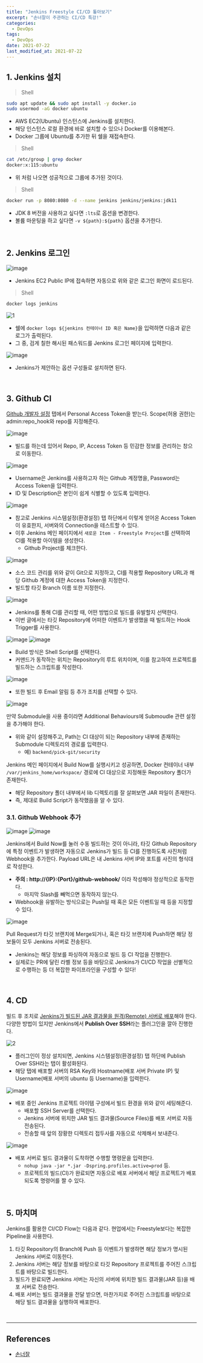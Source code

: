 ```yaml
---
title: "Jenkins Freestyle CI/CD 톺아보기"
excerpt: "손너잘이 주관하는 CI/CD 특강!"
categories:
  - DevOps
tags:
  - DevOps
date: 2021-07-22
last_modified_at: 2021-07-22
---
```


## 1. Jenkins 설치

> Shell

```bash
sudo apt update && sudo apt install -y docker.io
sudo usermod -aG docker ubuntu
```

* AWS EC2(Ubuntu) 인스턴스에 Jenkins를 설치한다.
* 해당 인스턴스 로컬 환경에 바로 설치할 수 있으나 Docker를 이용해본다.
* Docker 그룹에 Ubuntu를 추가한 뒤 쉘을 재접속한다.

> Shell

```bash
cat /etc/group | grep docker
docker:x:115:ubuntu
```

* 위 처럼 나오면 성공적으로 그룹에 추가된 것이다.

> Shell

```bash
docker run -p 8080:8080 -d --name jenkins jenkins/jenkins:jdk11
```

* JDK 8 버전을 사용하고 싶다면 ``:lts``로 옵션을 변경한다.
* 볼륨 마운팅을 하고 싶다면 ``-v ${path}:${path}`` 옵션을 추가한다.

<br>

## 2. Jenkins 로그인

![image](https://user-images.githubusercontent.com/56240505/126646664-3d46930f-3d94-42f9-ab8f-aed809f1f23a.png)

* Jenkins EC2 Public IP에 접속하면 자동으로 위와 같은 로그인 화면이 로드된다.

> Shell

```bash
docker logs jenkins
```

![1](https://user-images.githubusercontent.com/56240505/126648390-31e1ba0c-2dce-4b02-8f52-25cc02cdd7d2.png)

* 쉘에 ``docker logs ${jenkins 컨테이너 ID 혹은 Name}``을 입력하면 다음과 같은 로그가 출력된다.
* 그 중, 검게 칠한 해시된 패스워드를 Jenkins 로그인 페이지에 입력한다.

![image](https://user-images.githubusercontent.com/56240505/126648542-547fcd87-09ec-4eca-8a72-cee5f8eedafb.png)

* Jenkins가 제안하는 옵션 구성들로 설치하면 된다.

<br>

## 3. Github CI

[Github 개발자 설정](https://github.com/settings/tokens) 탭에서 Personal Access Token을 받는다. Scope(허용 권한)는 admin:repo_hook와 repo를 지정해준다.

![image](https://user-images.githubusercontent.com/56240505/126649251-7ff09ef2-7892-4f07-9f9c-b18b5a2324b3.png)

* 빌드를 하는데 있어서 Repo, IP, Access Token 등 민감한 정보를 관리하는 창으로 이동한다.

![image](https://user-images.githubusercontent.com/56240505/126649371-40eb9b5a-2370-4775-9c7c-6b1de70bef07.png)

* Username은 Jenkins를 사용하고자 하는 Github 계정명을, Password는 Access Token을 입력한다.
* ID 및 Description은 본인이 쉽게 식별할 수 있도록 입력한다.

![image](https://user-images.githubusercontent.com/56240505/126649619-a7d9b9a6-180e-44a8-a2d5-37b4ff528a64.png)

* 참고로 Jenkins 시스템설정(환경설정) 탭 하단에서 이렇게 얻어온 Access Token이 유효한지, 서버와의 Connection을 테스트할 수 있다.
* 이후 Jenkins 메인 페이지에서 ``새로운 Item - Freestyle Project``를 선택하여 CI를 적용할 아이템을 생성한다.
  * Github Project를 체크한다.

![image](https://user-images.githubusercontent.com/56240505/126650288-509c6496-d831-4a08-abee-dab21498cee0.png)

* 소스 코드 관리를 위와 같이 Git으로 지정하고, CI를 적용할 Repository URL과 해당 Github 계정에 대한 Access Token을 지정한다.
* 빌드할 타깃 Branch 이름 또한 지정한다.

![image](https://user-images.githubusercontent.com/56240505/126650574-4c08f008-2861-4d6c-9eb2-3d879cb8eead.png)

* Jenkins를 통해 CI를 관리할 때, 어떤 방법으로 빌드를 유발할지 선택한다.
* 이번 글에서는 타깃 Repository에 어떠한 이벤트가 발생했을 때 빌드하는 Hook Trigger를 사용한다.

![image](https://user-images.githubusercontent.com/56240505/126650865-8c42fae3-3728-486d-a812-7975994359cb.png)
![image](https://user-images.githubusercontent.com/56240505/126650909-ef37b5c9-5d46-45e6-90c8-9d3a2aea9d8b.png)

* Build 방식은 Shell Script를 선택한다.
* 커맨드가 동작하는 위치는 Repository의 루트 위치이며, 이를 참고하여 프로젝트를 빌드하는 스크립트를 작성한다.

![image](https://user-images.githubusercontent.com/56240505/126651343-3460c784-0c65-49d0-8711-878edf596785.png)

* 또한 빌드 후 Email 알림 등 추가 조치를 선택할 수 있다.

![image](https://user-images.githubusercontent.com/56240505/126651584-afcf1aa5-e188-480d-b603-c6f57b03db3d.png)

만약 Submodule을 사용 중이라면 Additional Behaviours에 Submoudle 관련 설정을 추가해야 한다.

* 위와 같이 설정해주고, Path는 CI 대상이 되는 Repository 내부에 존재하는 Submodule 디렉토리의 경로를 입력한다.
  * 예) ``backend/pick-git/security``

Jenkins 메인 페이지에서 Build Now를 실행시키고 성공하면, Docker 컨테이너 내부 ``/var/jenkins_home/workspace/`` 경로에 CI 대상으로 지정해둔 Repository 폴더가 존재한다.

* 해당 Repository 폴더 내부에서 lib 디렉토리를 잘 살펴보면 JAR 파일이 존재한다.
* 즉, 제대로 Build Script가 동작했음을 알 수 있다.

### 3.1. Github Webhook 추가

![image](https://user-images.githubusercontent.com/56240505/126652664-20d3be0e-26d5-4a33-bf70-c17a31c0968a.png)
![image](https://user-images.githubusercontent.com/56240505/126652689-8244b36c-65bc-4791-80c4-a763de030e77.png)

Jenkins에서 Build Now를 눌러 수동 빌드하는 것이 아니라, 타깃 Github Repository에 특정 이벤트가 발생하면 자동으로 Jenkins가 빌드 등 CI를 진행하도록 사진처럼 Webhook을 추가한다. Payload URL은 내 Jenkins 서버 IP와 포트를 사진의 형식대로 작성한다.

* **주의 : http://{IP}:{Port}/github-webhook/** 이라 작성해야 정상적으로 동작한다.
  * 마지막 Slash를 빼먹으면 동작하지 않는다.
* Webhook을 유발하는 방식으로는 Push일 때 혹은 모든 이벤트일 때 등을 지정할 수 있다.

![image](https://user-images.githubusercontent.com/56240505/126653213-d505c8c1-b84a-4305-8709-ea239b371fc7.png)

Pull Request가 타깃 브랜치에 Merge되거나, 혹은 타깃 브랜치에 Push하면 해당 정보들이 모두 Jenkins 서버로 전송된다.

* Jenkins는 해당 정보를 파싱하여 자동으로 빌드 등 CI 작업을 진행한다.
* 실제로는 PR에 달린 라벨 정보 등을 바탕으로 Jenkins가 CI/CD 작업을 선별적으로 수행하는 등 더 복잡한 파이프라인을 구성할 수 있다!

<br>

## 4. CD

빌드 후 조치로 [Jenkins가 빌드된 JAR 결과물을 원격(Remote) 서버로 배포](https://yookeun.github.io/tools/2018/04/14/jenkins-remote/)해야 한다. 다양한 방법이 있지만 Jenkins에서 **Publish Over SSH**라는 플러그인을 깔아 진행한다.

![2](https://user-images.githubusercontent.com/56240505/126654451-6322f3ed-c660-479e-92ee-88ad6aa683ec.png)

* 플러그인이 정상 설치되면, Jenkins 시스템설정(환경설정) 탭 하단에 Publish Over SSH라는 탭이 활성화된다.
* 해당 탭에 배포할 서버의 RSA Key와 Hostname(배포 서버 Private IP) 및 Username(배포 서버의 ubuntu 등 Username)을 입력한다.

![image](https://user-images.githubusercontent.com/56240505/126654999-56534568-ee1c-42bf-b93b-d224d989e22d.png)

* 배포 중인 Jenkins 프로젝트 아이템 구성에서 빌드 환경을 위와 같이 세팅해준다.
  * 배포할 SSH Server를 선택한다.
  * Jenkins 서버에 위치한 JAR 빌드 결과물(Source Files)를 배포 서버로 자동 전송된다.
  * 전송할 때 앞의 장황한 디렉토리 접두사를 자동으로 삭제해서 보내준다.

![image](https://user-images.githubusercontent.com/56240505/126655576-b7bf02b1-d8cd-44eb-a448-a6f47c813346.png)

* 배포 서버로 빌드 결과물이 도착하면 수행할 명령문을 입력한다.
  * ``nohup java -jar *.jar -Dspring.profiles.active=prod`` 등.
  * 프로젝트의 빌드(CI)가 완료되면 자동으로 배포 서버에서 해당 프로젝트가 배포되도록 명령어를 짤 수 있다.

<br>

## 5. 마치며

Jenkins를 활용한 CI/CD Flow는 다음과 같다. 현업에서는 Freestyle보다는 복잡한 Pipeline을 사용한다.

1. 타깃 Repository의 Branch에 Push 등 이벤트가 발생하면 해당 정보가 명시된 Jenkins 서버로 이동한다.
2. Jenkins 서버는 해당 정보를 바탕으로 타깃 Repository 프로젝트를 주어진 스크립트를 바탕으로 빌드한다.
3. 빌드가 완료되면 Jenkins 서버는 자신의 서버에 위치한 빌드 결과물(JAR 등)을 배포 서버로 전송한다.
4. 배포 서버는 빌드 결과물을 전달 받으면, 마찬가지로 주어진 스크립트를 바탕으로 해당 빌드 결과물을 실행하여 배포한다.

<br>

---

## References

* [손너잘](https://github.com/bperhaps)
